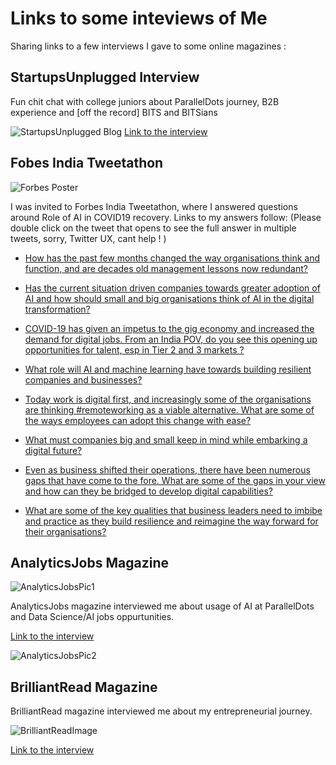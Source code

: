 # Links to some inteviews of Me

Sharing links to a few interviews I gave to some online magazines :

## StartupsUnplugged Interview

Fun chit chat with college juniors about ParallelDots journey, B2B experience and [off the record] BITS and BITSians

![StartupsUnplugged Blog]({{site.baseurl}}/images/SU_BITS.png)
[Link to the interview]([https://startupsunplugged.medium.com/retailtech-how-paralleldots-shelfwatch-is-modernizing-retail-execution-370b77b5fd8f](https://startupsunplugged.medium.com/retailtech-how-paralleldots-shelfwatch-is-modernizing-retail-execution-370b77b5fd8f))







## Fobes India Tweetathon

![Forbes Poster]({{site.baseurl}}/images/ForbesTweetathon.jpg)

I was invited to Forbes India Tweetathon, where I answered questions around Role of AI in COVID19 recovery. Links to my answers follow: (Please double click on the tweet that opens to see the full answer in multiple tweets, sorry, Twitter UX, cant help ! )

* [How has the past few months changed the way organisations think and function, and are decades old management lessons now redundant? ](https://twitter.com/muktabh/status/1277568498680520704)

* [Has the current situation driven companies towards greater adoption of AI and how should small and big organisations think of AI in the digital transformation? ](https://twitter.com/forbes_india/status/1277569141369565189)

* [COVID-19 has given an impetus to the gig economy and increased the demand for digital jobs. From an India POV, do you see this opening up opportunities for talent, esp in Tier 2 and 3 markets ?  ](https://twitter.com/muktabh/status/1277576116664844288)

* [What role will AI and machine learning have towards building resilient companies and businesses? ](https://twitter.com/muktabh/status/1277579784327852034)

* [Today work is digital first, and increasingly some of the organisations are thinking #remoteworking as a viable alternative. What are some of the ways employees can adopt this change with ease?  ](https://twitter.com/muktabh/status/1277581327395504128)

* [What must companies big and small keep in mind while embarking a digital future?  ](https://twitter.com/muktabh/status/1277585603178057729)

* [Even as business shifted their operations, there have been numerous gaps that have come to the fore. What are some of the gaps in your view and how can they be bridged to develop digital capabilities? ](https://twitter.com/muktabh/status/1277590061802905600)

* [What are some of the key qualities that business leaders need to imbibe and practice as they build resilience and reimagine the way forward for their organisations? ](https://twitter.com/muktabh/status/1277582961433432065)

## AnalyticsJobs Magazine

![AnalyticsJobsPic1]({{site.baseurl}}/images/AJ1.jpg)

AnalyticsJobs magazine interviewed me about usage of AI at ParallelDots and Data Science/AI jobs oppurtunities.

[Link to the interview]([https://analyticsjobs.in/feature-startup/how-parallel-dots-is-using-ai-to-increase-products-visibility-in-retail-industry/?fbclid=IwAR3LWiMmFQR7bL62Fvrl5a_LC0PF1rnGAZ67Ag8er256DV4ZqrbgfpekDxY](https://analyticsjobs.in/feature-startup/how-parallel-dots-is-using-ai-to-increase-products-visibility-in-retail-industry/?fbclid=IwAR3LWiMmFQR7bL62Fvrl5a_LC0PF1rnGAZ67Ag8er256DV4ZqrbgfpekDxY))

![AnalyticsJobsPic2]({{site.baseurl}}/images/AJ2.jpg)

## BrilliantRead Magazine

BrilliantRead magazine interviewed me about my entrepreneurial journey.

![BrilliantReadImage]({{site.baseurl}}/images/BR.png)

[Link to the interview]([https://www.brilliantread.com/interview-with-muktabh-mayank-co-founder-at-paralleldots/?fbclid=IwAR2bwomJKQZDU7Tyj61ASFjn0ENPqWRjPWQjurFzCFv82yYl-F9_MriQ7yA](https://www.brilliantread.com/interview-with-muktabh-mayank-co-founder-at-paralleldots/?fbclid=IwAR2bwomJKQZDU7Tyj61ASFjn0ENPqWRjPWQjurFzCFv82yYl-F9_MriQ7yA))
